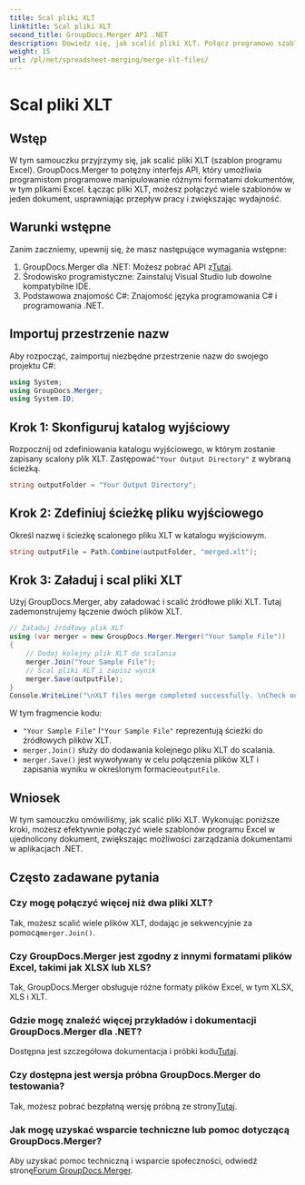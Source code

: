 ```yaml
---
title: Scal pliki XLT
linktitle: Scal pliki XLT
second_title: GroupDocs.Merger API .NET
description: Dowiedz się, jak scalić pliki XLT. Połącz programowo szablony programu Excel w języku C#, korzystając z tego przewodnika krok po kroku.
weight: 15
url: /pl/net/spreadsheet-merging/merge-xlt-files/
---
```


# Scal pliki XLT

## Wstęp
W tym samouczku przyjrzymy się, jak scalić pliki XLT (szablon programu Excel). GroupDocs.Merger to potężny interfejs API, który umożliwia programistom programowe manipulowanie różnymi formatami dokumentów, w tym plikami Excel. Łącząc pliki XLT, możesz połączyć wiele szablonów w jeden dokument, usprawniając przepływ pracy i zwiększając wydajność.
## Warunki wstępne
Zanim zaczniemy, upewnij się, że masz następujące wymagania wstępne:
1.  GroupDocs.Merger dla .NET: Możesz pobrać API z[Tutaj](https://releases.groupdocs.com/merger/net/).
2. Środowisko programistyczne: Zainstaluj Visual Studio lub dowolne kompatybilne IDE.
3. Podstawowa znajomość C#: Znajomość języka programowania C# i programowania .NET.

## Importuj przestrzenie nazw
Aby rozpocząć, zaimportuj niezbędne przestrzenie nazw do swojego projektu C#:
```csharp
using System; 
using GroupDocs.Merger;
using System.IO;
```
## Krok 1: Skonfiguruj katalog wyjściowy
 Rozpocznij od zdefiniowania katalogu wyjściowego, w którym zostanie zapisany scalony plik XLT. Zastępować`"Your Output Directory"` z wybraną ścieżką.
```csharp
string outputFolder = "Your Output Directory";
```
## Krok 2: Zdefiniuj ścieżkę pliku wyjściowego
Określ nazwę i ścieżkę scalonego pliku XLT w katalogu wyjściowym.
```csharp
string outputFile = Path.Combine(outputFolder, "merged.xlt");
```
## Krok 3: Załaduj i scal pliki XLT
Użyj GroupDocs.Merger, aby załadować i scalić źródłowe pliki XLT. Tutaj zademonstrujemy łączenie dwóch plików XLT.
```csharp
// Załaduj źródłowy plik XLT
using (var merger = new GroupDocs.Merger.Merger("Your Sample File"))
{
    // Dodaj kolejny plik XLT do scalania
    merger.Join("Your Sample File");
    // Scal pliki XLT i zapisz wynik
    merger.Save(outputFile);
}
Console.WriteLine("\nXLT files merge completed successfully. \nCheck output in {0}", outputFolder);
```
W tym fragmencie kodu:
- `"Your Sample File"` I`"Your Sample File"` reprezentują ścieżki do źródłowych plików XLT.
- `merger.Join()` służy do dodawania kolejnego pliku XLT do scalania.
- `merger.Save()` jest wywoływany w celu połączenia plików XLT i zapisania wyniku w określonym formacie`outputFile`.

## Wniosek
W tym samouczku omówiliśmy, jak scalić pliki XLT. Wykonując poniższe kroki, możesz efektywnie połączyć wiele szablonów programu Excel w ujednolicony dokument, zwiększając możliwości zarządzania dokumentami w aplikacjach .NET.

## Często zadawane pytania
### Czy mogę połączyć więcej niż dwa pliki XLT?
Tak, możesz scalić wiele plików XLT, dodając je sekwencyjnie za pomocą`merger.Join()`.
### Czy GroupDocs.Merger jest zgodny z innymi formatami plików Excel, takimi jak XLSX lub XLS?
Tak, GroupDocs.Merger obsługuje różne formaty plików Excel, w tym XLSX, XLS i XLT.
### Gdzie mogę znaleźć więcej przykładów i dokumentacji GroupDocs.Merger dla .NET?
 Dostępna jest szczegółowa dokumentacja i próbki kodu[Tutaj](https://tutorials.groupdocs.com/merger/net/).
### Czy dostępna jest wersja próbna GroupDocs.Merger do testowania?
 Tak, możesz pobrać bezpłatną wersję próbną ze strony[Tutaj](https://releases.groupdocs.com/).
### Jak mogę uzyskać wsparcie techniczne lub pomoc dotyczącą GroupDocs.Merger?
 Aby uzyskać pomoc techniczną i wsparcie społeczności, odwiedź stronę[Forum GroupDocs.Merger](https://forum.groupdocs.com/c/merger/32).